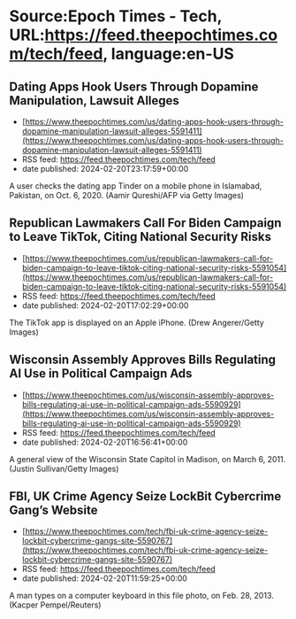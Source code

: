 # Source:Epoch Times - Tech, URL:https://feed.theepochtimes.com/tech/feed, language:en-US

## Dating Apps Hook Users Through Dopamine Manipulation, Lawsuit Alleges
 - [https://www.theepochtimes.com/us/dating-apps-hook-users-through-dopamine-manipulation-lawsuit-alleges-5591411](https://www.theepochtimes.com/us/dating-apps-hook-users-through-dopamine-manipulation-lawsuit-alleges-5591411)
 - RSS feed: https://feed.theepochtimes.com/tech/feed
 - date published: 2024-02-20T23:17:59+00:00

A user checks the dating app Tinder on a mobile phone in Islamabad, Pakistan, on Oct. 6, 2020. (Aamir Qureshi/AFP via Getty Images)

## Republican Lawmakers Call For Biden Campaign to Leave TikTok, Citing National Security Risks
 - [https://www.theepochtimes.com/us/republican-lawmakers-call-for-biden-campaign-to-leave-tiktok-citing-national-security-risks-5591054](https://www.theepochtimes.com/us/republican-lawmakers-call-for-biden-campaign-to-leave-tiktok-citing-national-security-risks-5591054)
 - RSS feed: https://feed.theepochtimes.com/tech/feed
 - date published: 2024-02-20T17:02:29+00:00

The TikTok app is displayed on an Apple iPhone. (Drew Angerer/Getty Images)

## Wisconsin Assembly Approves Bills Regulating AI Use in Political Campaign Ads
 - [https://www.theepochtimes.com/us/wisconsin-assembly-approves-bills-regulating-ai-use-in-political-campaign-ads-5590929](https://www.theepochtimes.com/us/wisconsin-assembly-approves-bills-regulating-ai-use-in-political-campaign-ads-5590929)
 - RSS feed: https://feed.theepochtimes.com/tech/feed
 - date published: 2024-02-20T16:56:41+00:00

A general view of the Wisconsin State Capitol in Madison, on March 6, 2011. (Justin Sullivan/Getty Images)

## FBI, UK Crime Agency Seize LockBit Cybercrime Gang’s Website
 - [https://www.theepochtimes.com/tech/fbi-uk-crime-agency-seize-lockbit-cybercrime-gangs-site-5590767](https://www.theepochtimes.com/tech/fbi-uk-crime-agency-seize-lockbit-cybercrime-gangs-site-5590767)
 - RSS feed: https://feed.theepochtimes.com/tech/feed
 - date published: 2024-02-20T11:59:25+00:00

A man types on a computer keyboard in this file photo, on Feb. 28, 2013. (Kacper Pempel/Reuters)

